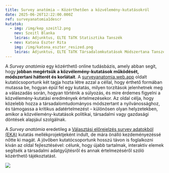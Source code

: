 ```yaml
---
title: Survey anatómia – Közérthetően a közvélemény-kutatásokról
date: 2025-06-26T12:22:00.000Z
ref: surveyanatomia1descr
kutatok:
  - img: /img/kep_szeitl2.png
    nev: Szeitl Blanka
    leiras: Adjunktus, ELTE TáTK Statisztika Tanszék
  - nev: Katona Eszter Rita
    img: /img/katona_eszter_resized.png
    leiras: Adjunktus, ELTE TáTK Társadalomkutatások Módszertana Tanszék
---
```

A *Survey anatómia* egy közérthető online tudásbázis, amely abban segít, hogy **jobban megértsük a közvélemény-kutatások működését, módszertani hátterét és korlátait**. A [surveyanatomia.web.app](https://surveyanatomia.web.app/)[](https://surveyanatomia.web.app/) oldalt kutatócsoportunk két tagja hozta létre azzal a céllal, hogy érthető formában mutassa be, hogyan épül fel egy kutatás, milyen torzítások jelenhetnek meg a válaszadás során, hogyan történik a súlyozás, és mire érdemes figyelni a közvélemény-kutatási eredmények értelmezésekor. Az oldal célja, hogy közelebb hozza a társadalomtudományos módszertant a nyilvánossághoz, és támogassa a kritikus adatértelmezést – különösen olyan helyzetekben, amikor a közvélemény-kutatások politikai, társadalmi vagy gazdasági döntések alapjául szolgálnak.

A *Survey anatómia* eredetileg a [Választási előrejelzés survey adatokból (EKA)](https://surveymethodsroom.hu/hu/projektek/2024-02-24-v%C3%A1laszt%C3%A1si-el%C5%91rejelz%C3%A9s-survey-adatokb%C3%B3l/)[](https://surveymethodsroom.hu/hu/projektek/2024-02-24-v%C3%A1laszt%C3%A1si-el%C5%91rejelz%C3%A9s-survey-adatokb%C3%B3l/) kutatás mellékprojektjeként indult, de mára önálló kezdeményezéssé nőtte ki magát. A jövőben kutatócsoportunk hosszú távon is foglalkozni kíván az oldal fejlesztésével: célunk, hogy újabb tartalmak, interaktív elemek segítsék a társadalmi adatgyűjtésről és annak értelmezéséről szóló közérthető tájékoztatást.

![](/img/surveyanatomia.png)
